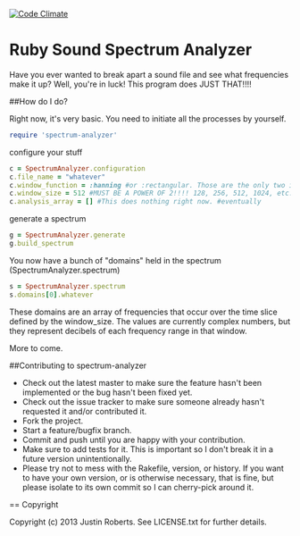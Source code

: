 [![Code Climate](https://codeclimate.com/github/jusroberts/spectrum-analyzer.png)](https://codeclimate.com/github/jusroberts/spectrum-analyzer)
# Ruby Sound Spectrum Analyzer

Have you ever wanted to break apart a sound file and see what frequencies make it up? Well, you're in luck! This program does JUST THAT!!!!

##How do I do?

Right now, it's very basic. You need to initiate all the processes by yourself.
```ruby
require 'spectrum-analyzer'
```
configure your stuff
```ruby
c = SpectrumAnalyzer.configuration
c.file_name = "whatever"
c.window_function = :hanning #or :rectangular. Those are the only two implemented currently
c.window_size = 512 #MUST BE A POWER OF 2!!!! 128, 256, 512, 1024, etc. If not, I cannot guarantee your results. In fact, you'll probably break FFTW3. Sorry.
c.analysis_array = [] #This does nothing right now. #eventually
```

generate a spectrum
```ruby
g = SpectrumAnalyzer.generate
g.build_spectrum
```
You now have a bunch of "domains" held in the spectrum (SpectrumAnalyzer.spectrum)
```ruby
s = SpectrumAnalyzer.spectrum
s.domains[0].whatever
```
These domains are an array of frequencies that occur over the time slice defined by the window_size. The values are currently complex numbers, but they represent decibels of each frequency range in that window.

More to come.

##Contributing to spectrum-analyzer
 
* Check out the latest master to make sure the feature hasn't been implemented or the bug hasn't been fixed yet.
* Check out the issue tracker to make sure someone already hasn't requested it and/or contributed it.
* Fork the project.
* Start a feature/bugfix branch.
* Commit and push until you are happy with your contribution.
* Make sure to add tests for it. This is important so I don't break it in a future version unintentionally.
* Please try not to mess with the Rakefile, version, or history. If you want to have your own version, or is otherwise necessary, that is fine, but please isolate to its own commit so I can cherry-pick around it.

== Copyright

Copyright (c) 2013 Justin Roberts. See LICENSE.txt for
further details.

